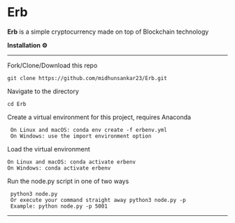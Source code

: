 # **Erb**
**Erb** is a simple cryptocurrency made on top of Blockchain technology

**Installation ⚙️**

------------


Fork/Clone/Download this repo 
	

    git clone https://github.com/midhunsankar23/Erb.git
Navigate to the directory 
	

    cd Erb
Create a virtual environment for this project, requires Anaconda

     On Linux and macOS: conda env create -f erbenv.yml 
     On Windows: use the import environment option
Load the virtual environment 


    On Linux and macOS: conda activate erbenv 
    On Windows: conda activate erbenv
Run the node.py script in one of two ways 


     python3 node.py 
     Or execute your command straight away python3 node.py -p 
     Example: python node.py -p 5001
	 

------------

